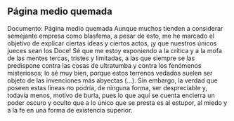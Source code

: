 ## Página medio quemada
Documento: Página medio quemada
Aunque muchos tienden a considerar semejante empresa como blasfema, a pesar de esto, me he marcado el objetivo de explicar ciertas ideas y ciertos actos, ¡y que nuestros únicos jueces sean los Doce!
Sé que me estoy exponiendo a la crítica y a la mofa de las mentes tercas, tristes y limitadas, a las que siempre se las predispone contra las cosas de ultratumba y contra los fenómenos misteriosos; lo sé muy bien, porque estos terrenos vedados suelen ser objeto de las invenciones más abyectas (...). Sin embargo, la verdad que poseen estas líneas no podría, de ninguna forma, ser despreciable y, todavía menos, motivo de burla, pues lo que aquí se cuenta encierra un poder oscuro y oculto que a lo único que se presta es al estupor, al miedo y a la fe en una forma de existencia superior.
